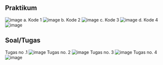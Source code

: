 ## Praktikum
![image](https://user-images.githubusercontent.com/40889525/111038387-2904c180-845b-11eb-9012-2e3b78dc637b.png)
a. Kode 1
![image](https://user-images.githubusercontent.com/40889525/111038478-c52ec880-845b-11eb-80c0-41c6b8b8bfc6.png)
b. Kode 2
![image](https://user-images.githubusercontent.com/40889525/111038534-2c4c7d00-845c-11eb-8992-d1c34961ed06.png)
c. Kode 3
![image](https://user-images.githubusercontent.com/40889525/111038833-7f72ff80-845d-11eb-8f5f-a85ac0085d76.png)
d. Kode 4
![image](https://user-images.githubusercontent.com/40889525/111039345-2bb5e580-8460-11eb-8599-7748c8491289.png)


## Soal/Tugas
Tugas no .1
![image](https://user-images.githubusercontent.com/40889525/111060317-6fdfcf00-84ce-11eb-89a9-f03cd2b37ef5.png)
Tugas no. 2
![image](https://user-images.githubusercontent.com/40889525/111056639-32217d00-84b3-11eb-8b7e-65ee55cdf0d1.png)
Tugas no. 3
![image](https://user-images.githubusercontent.com/40889525/111057020-b9242480-84b6-11eb-85a6-ff980223e7f3.png)
Tugas no. 4
![image](https://user-images.githubusercontent.com/40889525/111058225-86caf500-84bf-11eb-812e-35042a7943c0.png)

